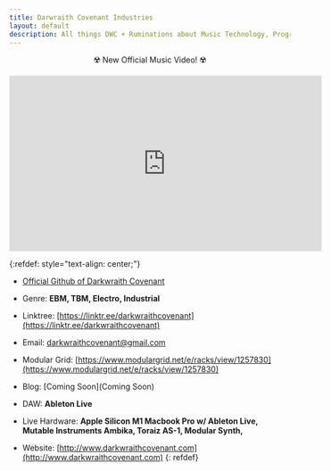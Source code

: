 ```yaml
---
title: Darwraith Covenant Industries
layout: default
description: All things DWC + Ruminations about Music Technology, Programming, and Politics.
---
```

<center><p> ☢️ New Official Music Video! ☢️</p></center>
<div class="vidalign">
<iframe width="560" height="315" src="https://www.youtube.com/embed/3bP4ZFvVcy4" frameborder="0"  allow="accelerometer;clipboard-write; encrypted-media; modest-branding; gyroscope; picture-in-picture; web-share" allowfullscreen > </iframe>
</div>

{:refdef: style="text-align: center;"}
- [Official Github of Darkwraith Covenant](https://github.com/darkwraithcovenant)

- Genre: **EBM, TBM, Electro, Industrial**

- Linktree: [https://linktr.ee/darkwraithcovenant](https://linktr.ee/darkwraithcovenant)

- Email: [darkwraithcovenant@gmail.com](mailto:darkwraithcovenant@gmail.com)

- Modular Grid: [https://www.modulargrid.net/e/racks/view/1257830](https://www.modulargrid.net/e/racks/view/1257830)

- Blog: [Coming Soon](Coming Soon)

- DAW: **Ableton Live**

- Live Hardware: **Apple Silicon M1 Macbook Pro w/ Ableton Live, Mutable Instruments Ambika, Toraiz AS-1, Modular Synth,**

- Website: [http://www.darkwraithcovenant.com](http://www.darkwraithcovenant.com)
{: refdef} 
